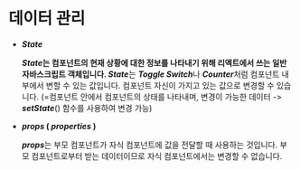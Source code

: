 # 데이터 관리

- ***State***
    
    ***State*는 컴포넌트의 현재 상황에 대한 정보를 나타내기 위해 리액트에서 쓰는 일반 자바스크립트 객체입니다. *State***는 ***Toggle Switch***나 ***Counter***처럼 컴포넌트 내부에서 변할 수 있는 값입니다. 컴포넌트 자신이 가지고 있는 값으로 변경할 수 있습니다. (=컴포넌트 안에서 컴포넌트의 상태를 나타내며, 변경이 가능한 데이터 -> ***setState***() 함수를 사용하여 변경 가능)
    
- ***props* ( *properties* )**
    
    ***props***는 부모 컴포넌트가 자식 컴포넌트에 값을 전달할 때 사용하는 것입니다. 부모 컴포넌트로부터 받는 데이터이므로 자식 컴포넌트에서는 변경할 수 없습니다.
